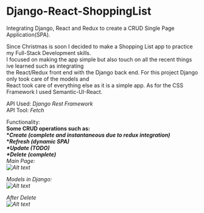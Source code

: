 # Django-React-ShoppingList
Integrating Django, React and Redux to create a CRUD Single Page Application(SPA).

Since Christmas is soon I decided to make a Shopping List app to practice my Full-Stack Development skills.</br>
I focused on making the app simple but also touch on all the recent things ive learned such as integrating</br>
the React/Redux front end with the Django back end. For this project Django only took care of the models and</br>
React took care of everything else as it is a simple app. As for the CSS Framework I used Semantic-UI-React.

API Used: <i>Django Rest Framework</i></br>
API Tool: <i>Fetch</i>

Functionality:
</br>
<b>Some CRUD operations such as:
 </br>
  *<i>Create (complete and instantaneous due to redux integration)</i>
  </br>
  *<i>Refresh (dynamic SPA)<i> 
 </br>
  *<i>Update (TODO)</i>
 </br>
  *<i>Delete (complete)</i></b>
  </br>
Main Page:
 </br>
![Alt text](https://github.com/DanielLopezCS/Django-React-ShoppingList/blob/version-FINAL/thumbnails/MainPage.png "Shopping List SPA")

Models in Django:
</br>
![Alt text](https://github.com/DanielLopezCS/Django-React-ShoppingList/blob/version-FINAL/thumbnails/DjangoModels.png "Django Powered Database")

After Delete
</br>
![Alt text](https://github.com/DanielLopezCS/Django-React-ShoppingList/blob/version-FINAL/thumbnails/AfterDelete.png "After Delete")
